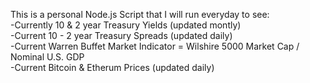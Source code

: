 This is a personal Node.js Script that I will run everyday to see:<br>
-Currently 10 & 2 year Treasury Yields (updated montly)<br>
-Current 10 - 2 year Treasury Spreads (updated daily)<br>
-Current Warren Buffet Market Indicator = Wilshire 5000 Market Cap / Nominal U.S. GDP<br>
-Current Bitcoin & Etherum Prices (updated daily)
